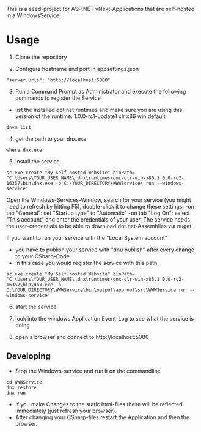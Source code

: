 This is a seed-project for ASP.NET vNext-Applications that are self-hosted in a WindowsService.

Usage
=====
1) Clone the repository

2) Configure hostname and port in appsettings.json
```
"server.urls": "http://localhost:5000"
```

3) Run a Command Prompt as Administrator and execute the following commands to register the Service
- list the installed dot.net runtimes and make sure you are using this version of the runtime:
  1.0.0-rc1-update1 clr     x86          win             default
```
dnvm list
```

4) get the path to your dnx.exe
```
where dnx.exe
```

5) install the service
```
sc.exe create "My Self-hosted Website" binPath= "C:\Users\YOUR_USER_NAME\.dnx\runtimes\dnx-clr-win-x86.1.0.0-rc2-16357\bin\dnx.exe -p C:\YOUR_DIRECTORY\WWWService\ run --windows-service"
```

Open the Windows-Services-Window, search for your service (you might need to refresh by hitting F5),
double-click it to change these settings:
-on tab "General": set "Startup type" to "Automatic"
-on tab "Log On": select "This account" and enter the credentials of your user.
The service needs the user-credentials to be able to download dot.net-Assemblies via nuget.

If you want to run your service with the "Local System account" 
- you have to publish your service with "dnu publish" after every change to your CSharp-Code
- in this case you would register the service with this path 
```
sc.exe create "My Self-hosted Website" binPath= "C:\Users\YOUR_USER_NAME\.dnx\runtimes\dnx-clr-win-x86.1.0.0-rc2-16357\bin\dnx.exe -p C:\YOUR_DIRECTORY\WWWService\bin\output\approot\src\WWWService run --windows-service"
```

6) start the service

7) look into the windows Application Event-Log to see what the service is doing

8) open a browser and connect to http://localhost:5000


Developing
----------
- Stop the Windows-service and run it on the commandline
```
cd WWWService
dnx restore
dnx run
```
- If you make Changes to the static html-files these will be reflected immediately (just refresh your browser).
- After changing your CSharp-files restart the Application and then the browser.
